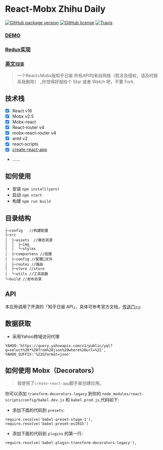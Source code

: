 # React-Mobx Zhihu Daily
[![GitHub package version](https://img.shields.io/github/package-json/v/Hancoson/react-mobx-demo.svg)](https://github.com/Hancoson/react-mobx-demo)
[![GitHub license](https://img.shields.io/github/license/Hancoson/react-mobx-demo.svg)](https://github.com/Hancoson/react-mobx-demo/blob/master/LICENSE)
[![Travis](https://img.shields.io/travis/Hancoson/react-mobx-demo/master.svg)](https://travis-ci.org/Hancoson/react-mobx-demo)

### [DEMO](https://hancoson.github.io/react-mobx-demo/build/index.html)

### [Redux实现](https://github.com/Hancoson/react-redux-demo)
### [英文](https://github.com/Hancoson/react-mobx-demo/blob/master/README.md):uk:
> 一个React+Mobx版知乎日报 所有API均来自网络（若涉及侵权，请及时联系我删除）
> _你觉得好就给个 Star 或者 Watch 吧，不要 Fork.

## 技术栈
- [x] React v16
- [x] Mobx v2.5
- [x] Mobx-react
- [x] React-router v4
- [x] mobx-react-router v4
- [x] antd v2
- [x] react-scripts
- [x] [create-react-app](https://github.com/facebookincubator/create-react-app)
- ……
 
## 如何使用
- 安装 `npm install(yarn)`
- 启动 `npm start`
- 构建 `npm run build`
 
## 目录结构
```$xslt
├─config   //构建配置
├─src
│  ├─assets  //静态资源
│  │  ├─img
│  │  └─styles
│  ├─compontens //组建
│  ├─config //配置文件
│  ├─routes //路由
│  ├─store //store
│  └─utils //工具函数
└─build //发布目录
```

## API
本应用调用了开源的「知乎日报 API」，具体可参考官方文档，[传送门>>](https://github.com/izzyleung/ZhihuDailyPurify/wiki/%E7%9F%A5%E4%B9%8E%E6%97%A5%E6%8A%A5-API-%E5%88%86%E6%9E%90)


## 数据获取
- 采用Yahoo跨域访问代理
```$xslt
YAHOO:'https://query.yahooapis.com/v1/public/yql?q=select%20*%20from%20json%20where%20url=%22',
YAHOO_SUFFIX:'%22&format=json'
```

## 如何使用 Mobx（Decorators）

> 我使用了`create-react-app`脚手架创建应用。

你可以添加 `transform-decorators-legacy` 到你的 `node_modules/react-scripts/config/babel.dev.js` 和 `babel.prod.js`,代码如下:

- 添加下面的代码到 `presets`:

```
require.resolve('babel-preset-stage-1'),
require.resolve('babel-preset-es2015')
```
- 添加下面的代码到 `plugins` 的第一行:
```
require.resolve('babel-plugin-transform-decorators-legacy'),
```